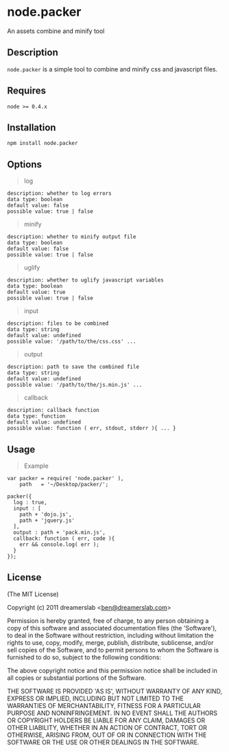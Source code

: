 # node.packer

An assets combine and minify tool



## Description

`node.packer` is a simple tool to combine and minify css and javascript files.



## Requires

    node >= 0.4.x



## Installation

    npm install node.packer



## Options

> log

    description: whether to log errors
    data type: boolean
    default value: false
    possible value: true | false

> minify

    description: whether to minify output file
    data type: boolean
    default value: false
    possible value: true | false

> uglify

    description: whether to uglify javascript variables
    data type: boolean
    default value: true
    possible value: true | false

> input

    description: files to be combined
    data type: string
    default value: undefined
    possible value: '/path/to/the/css.css' ...

> output

    description: path to save the combined file
    data type: string
    default value: undefined
    possible value: '/path/to/the/js.min.js' ...

> callback

    description: callback function
    data type: function
    default value: undefined
    possible value: function ( err, stdout, stderr ){ ... }

## Usage

> Example

    var packer = require( 'node.packer' ),
        path   = '~/Desktop/packer/';

    packer({
      log : true,
      input : [
        path + 'dojo.js',
        path + 'jquery.js'
      ],
      output : path + 'pack.min.js',
      callback: function ( err, code ){
        err && console.log( err );
      }
    });



## License

(The MIT License)

Copyright (c) 2011 dreamerslab &lt;ben@dreamerslab.com&gt;

Permission is hereby granted, free of charge, to any person obtaining
a copy of this software and associated documentation files (the
'Software'), to deal in the Software without restriction, including
without limitation the rights to use, copy, modify, merge, publish,
distribute, sublicense, and/or sell copies of the Software, and to
permit persons to whom the Software is furnished to do so, subject to
the following conditions:

The above copyright notice and this permission notice shall be
included in all copies or substantial portions of the Software.

THE SOFTWARE IS PROVIDED 'AS IS', WITHOUT WARRANTY OF ANY KIND,
EXPRESS OR IMPLIED, INCLUDING BUT NOT LIMITED TO THE WARRANTIES OF
MERCHANTABILITY, FITNESS FOR A PARTICULAR PURPOSE AND NONINFRINGEMENT.
IN NO EVENT SHALL THE AUTHORS OR COPYRIGHT HOLDERS BE LIABLE FOR ANY
CLAIM, DAMAGES OR OTHER LIABILITY, WHETHER IN AN ACTION OF CONTRACT,
TORT OR OTHERWISE, ARISING FROM, OUT OF OR IN CONNECTION WITH THE
SOFTWARE OR THE USE OR OTHER DEALINGS IN THE SOFTWARE.
